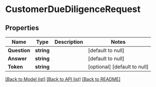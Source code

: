 # CustomerDueDiligenceRequest

## Properties
Name | Type | Description | Notes
------------ | ------------- | ------------- | -------------
**Question** | **string** |  | [default to null]
**Answer** | **string** |  | [default to null]
**Token** | **string** |  | [optional] [default to null]

[[Back to Model list]](../README.md#documentation-for-models) [[Back to API list]](../README.md#documentation-for-api-endpoints) [[Back to README]](../README.md)


